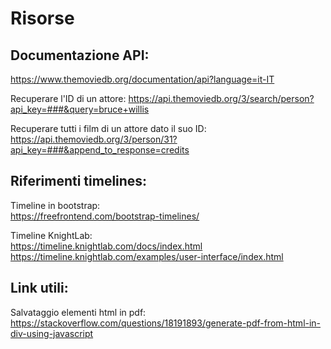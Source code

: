 <h1>Risorse</h1>

<h2> Documentazione API:  </h2>

https://www.themoviedb.org/documentation/api?language=it-IT

Recuperare l'ID di un attore:
https://api.themoviedb.org/3/search/person?api_key=###&query=bruce+willis

Recuperare tutti i film di un attore dato il suo ID:
https://api.themoviedb.org/3/person/31?api_key=###&append_to_response=credits

<h2> Riferimenti timelines:  </h2>

Timeline in bootstrap:  
https://freefrontend.com/bootstrap-timelines/

Timeline KnightLab:  
https://timeline.knightlab.com/docs/index.html  
https://timeline.knightlab.com/examples/user-interface/index.html

<h2> Link utili:  </h2> 

Salvataggio elementi html in pdf:  
https://stackoverflow.com/questions/18191893/generate-pdf-from-html-in-div-using-javascript
